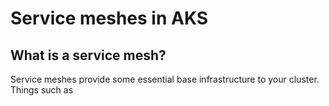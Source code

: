 # Service meshes in AKS

## What is a service mesh?

Service meshes provide some essential base infrastructure to your cluster. Things such as 